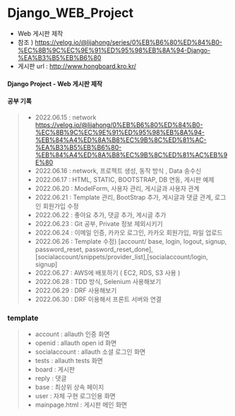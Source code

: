 # Django_WEB_Project
- Web 게시판 제작
- 참조 ) https://velog.io/@lijahong/series/0%EB%B6%80%ED%84%B0-%EC%8B%9C%EC%9E%91%ED%95%98%EB%8A%94-Django-%EA%B3%B5%EB%B6%80
- 게시판 url : http://www.hongboard.kro.kr/

####  Django Project - Web 게시판 제작
#### 공부 기록
> - 2022.06.15 : network https://velog.io/@lijahong/0%EB%B6%80%ED%84%B0-%EC%8B%9C%EC%9E%91%ED%95%98%EB%8A%94-%EB%84%A4%ED%8A%B8%EC%9B%8C%ED%81%AC-%EA%B3%B5%EB%B6%80-%EB%84%A4%ED%8A%B8%EC%9B%8C%ED%81%AC%EB%9E%80
> - 2022.06.16 : network, 프로젝트 생성, 동작 방식 , Data 송수신
> - 2022.06.17 : HTML, STATIC, BOOTSTRAP, DB 연동, 게시판 예제
> - 2022.06.20 : ModelForm, 사용자 관리, 게시글과 사용자 관계
> - 2022.06.21 : Template 관리, BootStrap 추가, 게시글과 댓글 관계, 로그인 회원가입 수정
> - 2022.06.22 : 좋아요 추가, 댓글 추가, 게시글 추가
> - 2022.06.23 : Git 공부, Private 정보 제외시키기
> - 2022.06.24 : 이메일 인증, 카카오 로그인, 카카오 회원가입, 파일 업로드
> - 2022.06.26 : Template 수정) [account/ base, login, logout, signup, password_reset, password_reset_done],[socialaccount/snippets/provider_list],[socialaccount/login, signup]
> - 2022.06.27 : AWS에 배포하기 ( EC2, RDS, S3 사용 )
> - 2022.06.28 : TDD 방식, Selenium 사용해보기
> - 2022.06.29 : DRF 사용해보기
> - 2022.06.30 : DRF 이용해서 프론트 서버와 연결

### template
> - account : allauth 인증 화면
> - openid : allauth open id 화면
> - socialaccount : allauth 소셜 로그인 화면
> - tests : allauth tests 화면
> - board : 게시판
> - reply : 댓글
> - base : 최상위 상속 페이지
> - user : 자체 구현 로그인용 화면
> - mainpage.html : 게시판 메인 화면
